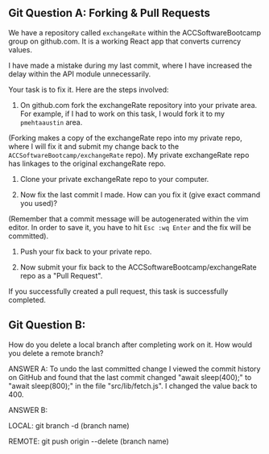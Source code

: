## Git Question A: Forking & Pull Requests

We have a repository called `exchangeRate` within the ACCSoftwareBootcamp group on github.com.  It is a working React app that converts currency values.

I have made a mistake during my last commit, where I have increased the delay within the API module unnecessarily. 

Your task is to fix it. Here are the steps involved:

1. On github.com fork the exchangeRate repository into your private area.  For example, if I had to work on this task, I would fork it to my `pmehtaaustin` area.

(Forking makes a copy of the exchangeRate repo into my private repo, where I will fix it and submit my change back to the `ACCSoftwareBootcamp/exchangeRate` repo). My private exchangeRate repo has linkages to the original exchangeRate repo.

1. Clone your private exchangeRate repo to your computer.

1. Now fix the last commit I made. How can you fix it (give exact command you used)?

(Remember that a commit message will be autogenerated within the vim editor.  In order to save it, you have to hit `Esc :wq Enter` and the fix will be committed).

1. Push your fix back to your private repo.

1. Now submit your fix back to the ACCSoftwareBootcamp/exchangeRate repo as a "Pull Request".

If you successfully created a pull request, this task is successfully completed.


## Git Question B:

How do you delete a local branch after completing work on it.  How would you delete a remote branch?


ANSWER A:
To undo the last committed change I viewed the commit history on GitHub and found that the last commit changed "await sleep(400);" to "await sleep(800);" in the file "src/lib/fetch.js". I changed the value back to 400.

<!-- The question was not looking for you to edit the file directly. But I do see your comment on github mentioning revert. Did you use git at all to make this change? Let me know and I'll update your grade to 100% for this. 90% -->

ANSWER B: 

LOCAL:
git branch -d (branch name)

REMOTE:
git push origin --delete (branch name)

